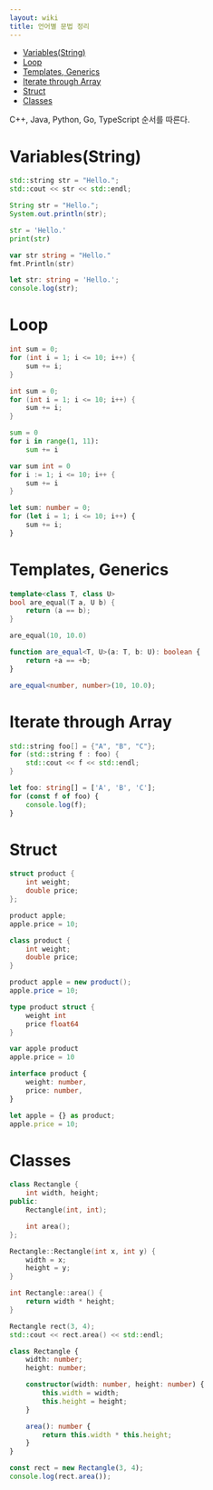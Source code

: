 ```yaml
---
layout: wiki 
title: 언어별 문법 정리
---
```


<!-- TOC -->

- [Variables(String)](#variablesstring)
- [Loop](#loop)
- [Templates, Generics](#templates-generics)
- [Iterate through Array](#iterate-through-array)
- [Struct](#struct)
- [Classes](#classes)

<!-- /TOC -->
C++, Java, Python, Go, TypeScript 순서를 따른다.

# Variables(String)
```c++
std::string str = "Hello.";
std::cout << str << std::endl;
```
```java
String str = "Hello.";
System.out.println(str);
```
```python
str = 'Hello.'
print(str)
```
```go
var str string = "Hello."
fmt.Println(str)
```
```typescript
let str: string = 'Hello.';
console.log(str);
```

# Loop
```c++
int sum = 0;
for (int i = 1; i <= 10; i++) {
    sum += i;
}
```
```java
int sum = 0;
for (int i = 1; i <= 10; i++) {
    sum += i;
}
```
```python
sum = 0
for i in range(1, 11):
    sum += i
```
```go
var sum int = 0
for i := 1; i <= 10; i++ {
    sum += i
}
```
```typescript
let sum: number = 0;
for (let i = 1; i <= 10; i++) {
    sum += i;
}
```

# Templates, Generics
```c++
template<class T, class U>
bool are_equal(T a, U b) {
    return (a == b);
}

are_equal(10, 10.0)
```

```typescript
function are_equal<T, U>(a: T, b: U): boolean {
    return +a == +b;
}

are_equal<number, number>(10, 10.0);
```

# Iterate through Array
```c++
std::string foo[] = {"A", "B", "C"};
for (std::string f : foo) {
    std::cout << f << std::endl;
}
```
```typescript
let foo: string[] = ['A', 'B', 'C'];
for (const f of foo) {
    console.log(f);
}
```

# Struct
```c++
struct product {
    int weight;
    double price;
};

product apple;
apple.price = 10;
```
```java
class product {
    int weight;
    double price;
}

product apple = new product();
apple.price = 10;
```
```go
type product struct {
	weight int
	price float64
}

var apple product
apple.price = 10
```
```typescript
interface product {
    weight: number,
    price: number,
}

let apple = {} as product;
apple.price = 10;
```
# Classes
```c++
class Rectangle {
    int width, height;
public:
    Rectangle(int, int);

    int area();
};

Rectangle::Rectangle(int x, int y) {
    width = x;
    height = y;
}

int Rectangle::area() {
    return width * height;
}

Rectangle rect(3, 4);
std::cout << rect.area() << std::endl;
```
```typescript
class Rectangle {
    width: number;
    height: number;

    constructor(width: number, height: number) {
        this.width = width;
        this.height = height;
    }

    area(): number {
        return this.width * this.height;
    }
}

const rect = new Rectangle(3, 4);
console.log(rect.area());
```
